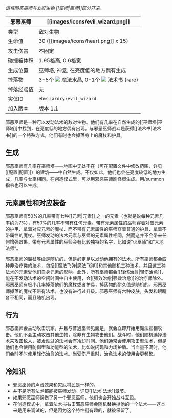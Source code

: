 _请将邪恶巫师与友好生物 [[巫师|巫师]]区分开来。_

| 邪恶巫师 | [[images/icons/evil_wizard.png]] |
|--------|-------|
| 类型 | 敌对生物 |
| 生命值 | 30 ([[images/icons/heart.png]] x 15)|
| 攻击伤害 | 不固定 |
| 碰撞箱体积 | 1.95格高, 0.6格宽 |
| 生成位置 | 巫师塔, 神龛, 在亮度低的地方偶有生成 |
| 掉落物 | 3-5个 ![](https://github.com/Electroblob77/Wizardry/blob/1.12.2/src/main/resources/assets/ebwizardry/textures/items/crystal_magic.png) [魔法水晶](https://github.com/Electroblob77/Wizardry/wiki/Magic-Crystal), 0-1个 ![](https://github.com/Electroblob77/Wizardry/blob/1.12.2/src/main/resources/assets/ebwizardry/textures/items/spell_book.png) [法术书](https://github.com/Electroblob77/Wizardry/wiki/Spell-Book) (rare)|
| 掉落经验值 | 无 |
| 实体ID | `ebwizardry:evil_wizard` |
| 加入版本 | 版本 1.1 |

邪恶巫师是一种可以发动法术的敌对生物。他们有几率在自然生成的[[巫师塔|巫师塔]]中找到，在亮度低的地方偶有出现。与邪恶巫师战斗是获得[[法术书|法术书]]的一个特殊方式，他们有时也会掉落身上的魔杖和护具。  

## 生成
邪恶巫师有几率在巫师塔——地图中无处不在（可在配置文件中修改范围，详见[[配置|配置]]）的建筑——中自然生成。不仅如此，他们也会在亮度较低的地方生成，几率与女巫相同。在创造模式里，可以用邪恶巫师刷怪蛋生成。用/summon 指令也可以生成。    

## 元素属性和对应装备
邪恶巫师有50%的几率带有七种[[元素|元素]] 之一的元素（也就是说每种元素几率约为7%），有50%的几率不带有任何元素。带有元素属性的巫师穿着对应元素的护甲、拿着对应元素的魔杖，而不带有元素属性的巫师穿着普通的护具、拿着不带属性的魔杖。巫师发动的法术元素与巫师的元素属性相同，然而这并不会带来任何增强效果。带有元素属性的巫师会有比较独特的名字，比如说“火巫师”和“大地法师”。  

邪恶巫师的魔杖等级是随机的，但是必定足以发动他拥有的法术。所有巫师都会四种非治疗类的法术，包括[[魔法飞弹|魔法飞弹]]和其他随机三种法术，并且这三种法术的元素受他们自身元素的影响。此外，所有巫师都会[[轻伤治愈|轻伤治愈]]，能在不发动法术的空闲时间中自主使用，会[[强效治愈|强效治愈]]的治疗师除外。邪恶巫师有极小几率掉落他们的魔杖或者护具，掉落物的耐久值是随机的。邪恶巫师掉落的魔杖不带有法术，也没有进行过升级。邪恶巫师有六种皮肤，头发和眼睛各不相同，而且随机出现。  

## 行为  
邪恶巫师会主动攻击玩家，并且与普通巫师见面是，就会立即开始用魔法互相攻击。他们不会主动攻击其他生物，除非有生物攻击他们。战斗时，他们随机选择法术来攻击敌人，被发动过的法术会有冷却时间。他们通常会使用攻击型法术，但是他们也会使用防御型和功能型的法术，比如说闪现和力场护盾。当血量不满时，他们会时不时使用轻伤治愈的法术。当受伤严重时，治愈法术的使用会更频繁。

## 冷知识
- 邪恶巫师的声音效果和灾厄村民是一样的。
- 并不是所有法术都能被巫师发动。详见[[法术|法术]]章节。
- 如果邪恶巫师误伤了另一个邪恶巫师，他们也会开始战斗互殴。
- 在创造模式中，拿着法术书右击邪恶巫师会随机替换掉他的一个法术——这本来是用来调试的，但是因为这个特性挺有趣的，就被保留了。
